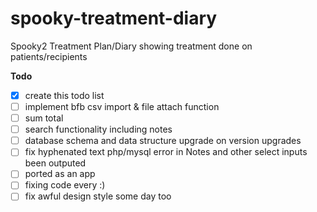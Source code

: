 # spooky-treatment-diary
Spooky2 Treatment Plan/Diary showing treatment done on patients/recipients

**Todo**
- [x] create this todo list
- [ ] implement bfb csv import & file attach function
- [ ] sum total
- [ ] search functionality including notes
- [ ] database schema and data structure upgrade on version upgrades
- [ ] fix hyphenated text php/mysql error in Notes and other select inputs been outputed
- [ ] ported as an app
- [ ] fixing code every :)
- [ ] fix awful design style some day too

